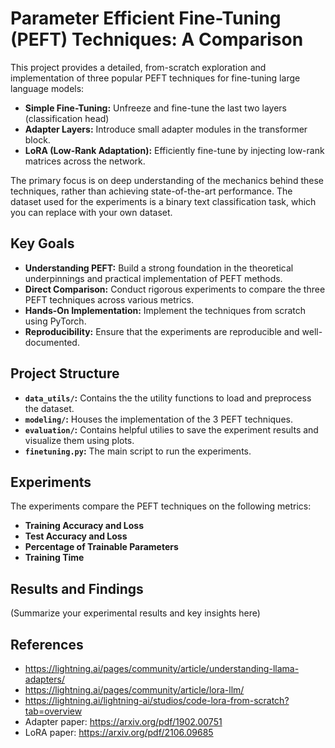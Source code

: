 # Parameter Efficient Fine-Tuning (PEFT) Techniques: A Comparison

This project provides a detailed, from-scratch exploration and implementation of three popular PEFT techniques for fine-tuning large language models:

* **Simple Fine-Tuning:** Unfreeze and fine-tune the last two layers (classification head)
* **Adapter Layers:** Introduce small adapter modules in the transformer block.
* **LoRA (Low-Rank Adaptation):** Efficiently fine-tune by injecting low-rank matrices across the network.

The primary focus is on deep understanding of the mechanics behind these techniques, rather than achieving state-of-the-art performance. The dataset used for the experiments is a binary text classification task, which you can replace with your own dataset.

## Key Goals

* **Understanding PEFT:** Build a strong foundation in the theoretical underpinnings and practical implementation of PEFT methods.
* **Direct Comparison:**  Conduct rigorous experiments to compare the three PEFT techniques across various metrics.
* **Hands-On Implementation:** Implement the techniques from scratch using PyTorch.
* **Reproducibility:** Ensure that the experiments are reproducible and well-documented.

## Project Structure

* **`data_utils/`:**  Contains the the utility functions to load and preprocess the dataset.
* **`modeling/`:**  Houses the implementation of the 3 PEFT techniques.
* **`evaluation/`:**  Contains helpful utilies to save the experiment results and visualize them using plots.
* **`finetuning.py`:**  The main script to run the experiments.

## Experiments

The experiments compare the PEFT techniques on the following metrics:

* **Training Accuracy and Loss**
* **Test Accuracy and Loss**
* **Percentage of Trainable Parameters**
* **Training Time**

## Results and Findings

(Summarize your experimental results and key insights here)

## References
- https://lightning.ai/pages/community/article/understanding-llama-adapters/
- https://lightning.ai/pages/community/article/lora-llm/
- https://lightning.ai/lightning-ai/studios/code-lora-from-scratch?tab=overview
- Adapter paper: https://arxiv.org/pdf/1902.00751
- LoRA paper: https://arxiv.org/pdf/2106.09685